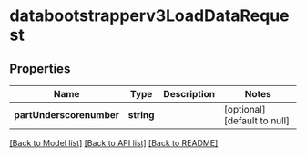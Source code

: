 # databootstrapperv3LoadDataRequest

## Properties
Name | Type | Description | Notes
------------ | ------------- | ------------- | -------------
**partUnderscorenumber** | **string** |  | [optional] [default to null]

[[Back to Model list]](../README.md#documentation-for-models) [[Back to API list]](../README.md#documentation-for-api-endpoints) [[Back to README]](../README.md)


